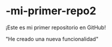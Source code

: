 # -mi-primer-repo2

 ¡Este es mi primer repositorio en GitHub!

"He creado una nueva funcionalidad"

